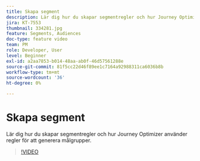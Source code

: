 ```yaml
---
title: Skapa segment
description: Lär dig hur du skapar segmentregler och hur Journey Optimizer använder regler för att generera målgrupper.
jira: KT-7553
thumbnail: 334281.jpg
feature: Segments, Audiences
doc-type: feature video
team: PM
role: Developer, User
level: Beginner
exl-id: a2aa7853-b014-48aa-ab0f-46d57561288e
source-git-commit: 81f5cc22d46f89ee1c7164a92988311ca6036b8b
workflow-type: tm+mt
source-wordcount: '36'
ht-degree: 0%

---
```


# Skapa segment

Lär dig hur du skapar segmentregler och hur Journey Optimizer använder regler för att generera målgrupper.

>[!VIDEO](https://video.tv.adobe.com/v/334281?quality=12&learn=on)
